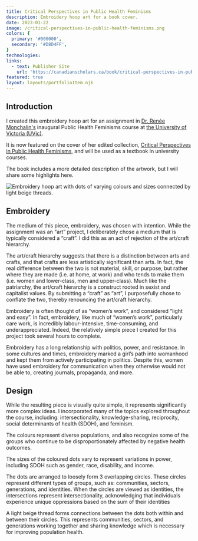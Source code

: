 ```yaml
---
title: Critical Perspectives in Public Health Feminisms
description: Embroidery hoop art for a book cover.
date: 2023-01-22
image: /critical-perspectives-in-public-health-feminisms.png
colors: {
  primary: '#000000',
  secondary: '#D8D4FF',
}
technologies:
links:
  - text: Publisher Site
    url: 'https://canadianscholars.ca/book/critical-perspectives-in-public-health-feminisms/'
featured: true
layout: layouts/portfolioItem.njk
---
```


## Introduction

I created this embroidery hoop art for an assignment in [Dr. Renée Monchalin's](https://www.reneemonchalin.com/) inaugural Public Health Feminisms course at [the University of Victoria (UVic)](https://www.uvic.ca/).

It is now featured on the cover of her edited collection, [Critical Perspectives in Public Health Feminisms](https://canadianscholars.ca/book/critical-perspectives-in-public-health-feminisms/), and will be used as a textbook in university courses.

The book includes a more detailed description of the artwork, but I will share some highlights here.

![Embroidery hoop art with dots of varying colours and sizes connected by light beige threads.](/assets/portfolio/critical-perspectives-in-public-health-feminisms/embroidery-hoop-art.png)


## Embroidery

The medium of this piece, embroidery, was chosen with intention. While the assignment was an “art” project, I deliberately chose a medium that is typically considered a “craft”. I did this as an act of rejection of the art/craft hierarchy.

The art/craft hierarchy suggests that there is a distinction between arts and crafts, and that crafts are less artistically significant than arts. In fact, the real difference between the two is not material, skill, or purpose, but rather where they are made (i.e. at home, at work) and who tends to make them (i.e. women and lower-class, men and upper-class). Much like the patriarchy, the art/craft hierarchy is a construct rooted in sexist and capitalist values. By submitting a “craft” as “art”, I purposefully chose to conflate the two, thereby renouncing the art/craft hierarchy.

Embroidery is often thought of as “women’s work”, and considered “light and easy”. In fact, embroidery, like much of “women’s work”, particularly care work, is incredibly labour-intensive, time-consuming, and underappreciated. Indeed, the relatively simple piece I created for this project took several hours to complete.

Embroidery has a long relationship with politics, power, and resistance. In some cultures and times, embroidery marked a girl’s path into womanhood and kept them from actively participating in politics. Despite this, women have used embroidery for communication when they otherwise would not be able to, creating journals, propaganda, and more.

## Design

While the resulting piece is visually quite simple, it represents significantly more complex ideas. I incorporated many of the topics explored throughout the course, including: intersectionality, knowledge-sharing, reciprocity, social determinants of health (SDOH), and feminism.

The colours represent diverse populations, and also recognize some of the groups who continue to be disproportionately affected by negative health outcomes.

The sizes of the coloured dots vary to represent variations in power, including SDOH such as gender, race, disability, and income.

The dots are arranged to loosely form 3 overlapping circles. These circles represent different types of groups, such as: communities, sectors, generations, and identities. When the circles are viewed as identities, the intersections represent intersectionality, acknowledging that individuals experience unique oppressions based on the sum of their identities

A light beige thread forms connections between the dots both within and between their circles. This represents communities, sectors, and generations working together and sharing knowledge which is necessary for improving population health.



